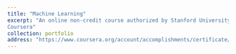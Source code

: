 ```yaml
---
title: "Machine Learning"
excerpt: "An online non-credit course authorized by Stanford University and offered through
Coursera"
collection: portfolio
address: "https://www.coursera.org/account/accomplishments/certificate/75ED96D77T38"
---
```

